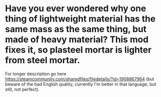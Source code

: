# Have you ever wondered why one thing of lightweight material has the same mass as the same thing, but made of heavy material? This mod fixes it, so plasteel mortar is lighter from steel mortar.

For longer description go here https://steamcommunity.com/sharedfiles/filedetails/?id=1908867964 (but beware of the bad English quality, currently I'm better in that language, but still, not perfect).
